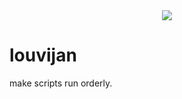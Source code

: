 <div align="center">
 <div>
   <img src="https://user-images.githubusercontent.com/32212649/89178083-72d12380-d5bf-11ea-8b14-56ed824b28bf.png">
  </div>
</div>

# louvijan
make scripts run orderly.

